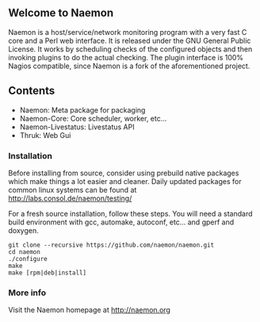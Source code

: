 ## Welcome to Naemon ##

Naemon is a host/service/network monitoring program with a very fast C
core and a Perl web interface. It is released under the GNU General
Public License. It works by scheduling checks of the configured
objects and then invoking plugins to do the actual checking. The
plugin interface is 100% Nagios compatible, since Naemon is a fork of
the aforementioned project.

## Contents

 * Naemon: Meta package for packaging
 * Naemon-Core: Core scheduler, worker, etc...
 * Naemon-Livestatus: Livestatus API
 * Thruk: Web Gui

### Installation ###

Before installing from source, consider using prebuild native
packages which make things a lot easier and cleaner.
Daily updated packages for common linux systems can be found at
http://labs.consol.de/naemon/testing/

For a fresh source installation, follow these steps. You will need
a standard build environment with gcc, automake, autoconf, etc... and
gperf and doxygen.

    git clone --recursive https://github.com/naemon/naemon.git
    cd naemon
    ./configure
    make
    make [rpm|deb|install]

### More info ###

Visit the Naemon homepage at http://naemon.org

